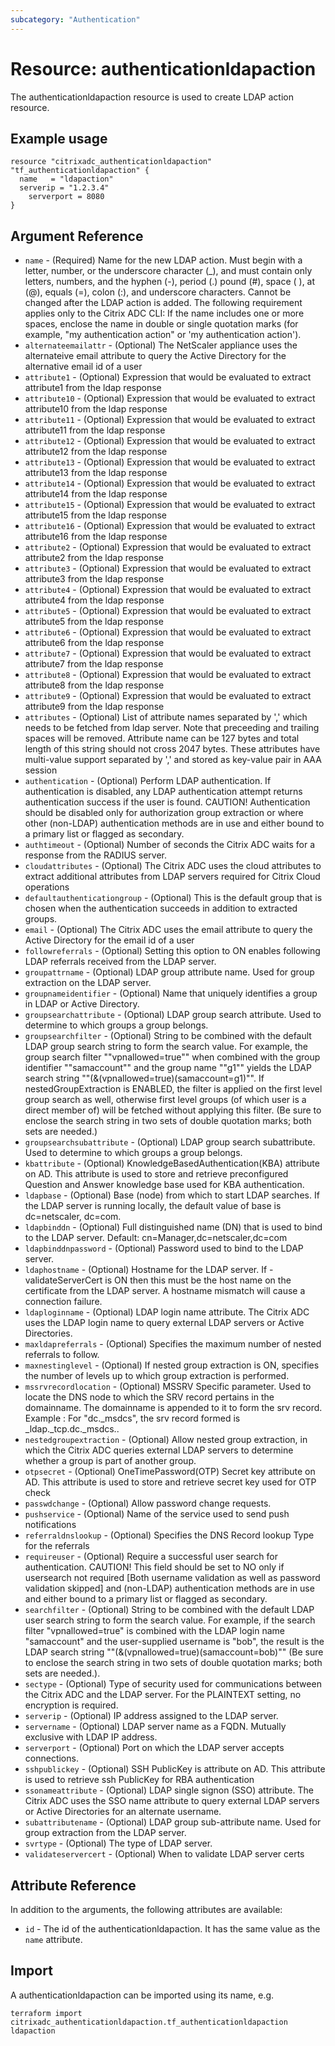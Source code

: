 ```yaml
---
subcategory: "Authentication"
---
```


# Resource: authenticationldapaction

The authenticationldapaction resource is used to create LDAP action resource.


## Example usage

```hcl
resource "citrixadc_authenticationldapaction" "tf_authenticationldapaction" {
  name   = "ldapaction"
  serverip = "1.2.3.4"
	serverport = 8080
}
```


## Argument Reference

* `name` - (Required) Name for the new LDAP action.  Must begin with a letter, number, or the underscore character (_), and must contain only letters, numbers, and the hyphen (-), period (.) pound (#), space ( ), at (@), equals (=), colon (:), and underscore characters. Cannot be changed after the LDAP action is added.  The following requirement applies only to the Citrix ADC CLI: If the name includes one or more spaces, enclose the name in double or single quotation marks (for example, "my authentication action" or 'my authentication action').
* `alternateemailattr` - (Optional) The NetScaler appliance uses the alternateive email attribute to query the Active Directory for the alternative email id of a user
* `attribute1` - (Optional) Expression that would be evaluated to extract attribute1 from the ldap response
* `attribute10` - (Optional) Expression that would be evaluated to extract attribute10 from the ldap response
* `attribute11` - (Optional) Expression that would be evaluated to extract attribute11 from the ldap response
* `attribute12` - (Optional) Expression that would be evaluated to extract attribute12 from the ldap response
* `attribute13` - (Optional) Expression that would be evaluated to extract attribute13 from the ldap response
* `attribute14` - (Optional) Expression that would be evaluated to extract attribute14 from the ldap response
* `attribute15` - (Optional) Expression that would be evaluated to extract attribute15 from the ldap response
* `attribute16` - (Optional) Expression that would be evaluated to extract attribute16 from the ldap response
* `attribute2` - (Optional) Expression that would be evaluated to extract attribute2 from the ldap response
* `attribute3` - (Optional) Expression that would be evaluated to extract attribute3 from the ldap response
* `attribute4` - (Optional) Expression that would be evaluated to extract attribute4 from the ldap response
* `attribute5` - (Optional) Expression that would be evaluated to extract attribute5 from the ldap response
* `attribute6` - (Optional) Expression that would be evaluated to extract attribute6 from the ldap response
* `attribute7` - (Optional) Expression that would be evaluated to extract attribute7 from the ldap response
* `attribute8` - (Optional) Expression that would be evaluated to extract attribute8 from the ldap response
* `attribute9` - (Optional) Expression that would be evaluated to extract attribute9 from the ldap response
* `attributes` - (Optional) List of attribute names separated by ',' which needs to be fetched from ldap server.  Note that preceeding and trailing spaces will be removed.  Attribute name can be 127 bytes and total length of this string should not cross 2047 bytes. These attributes have multi-value support separated by ',' and stored as key-value pair in AAA session
* `authentication` - (Optional) Perform LDAP authentication. If authentication is disabled, any LDAP authentication attempt returns authentication success if the user is found.  CAUTION! Authentication should be disabled only for authorization group extraction or where other (non-LDAP) authentication methods are in use and either bound to a primary list or flagged as secondary.
* `authtimeout` - (Optional) Number of seconds the Citrix ADC waits for a response from the RADIUS server.
* `cloudattributes` - (Optional) The Citrix ADC uses the cloud attributes to extract additional attributes from LDAP servers required for Citrix Cloud operations
* `defaultauthenticationgroup` - (Optional) This is the default group that is chosen when the authentication succeeds in addition to extracted groups.
* `email` - (Optional) The Citrix ADC uses the email attribute to query the Active Directory for the email id of a user
* `followreferrals` - (Optional) Setting this option to ON enables following LDAP referrals received from the LDAP server.
* `groupattrname` - (Optional) LDAP group attribute name. Used for group extraction on the LDAP server.
* `groupnameidentifier` - (Optional) Name that uniquely identifies a group in LDAP or Active Directory.
* `groupsearchattribute` - (Optional) LDAP group search attribute.  Used to determine to which groups a group belongs.
* `groupsearchfilter` - (Optional) String to be combined with the default LDAP group search string to form the search value.  For example, the group search filter ""vpnallowed=true"" when combined with the group identifier ""samaccount"" and the group name ""g1"" yields the LDAP search string ""(&(vpnallowed=true)(samaccount=g1)"". If nestedGroupExtraction is ENABLED, the filter is applied on the first level group search as well, otherwise first level groups (of which user is a direct member of) will be fetched without applying this filter. (Be sure to enclose the search string in two sets of double quotation marks; both sets are needed.)
* `groupsearchsubattribute` - (Optional) LDAP group search subattribute.  Used to determine to which groups a group belongs.
* `kbattribute` - (Optional) KnowledgeBasedAuthentication(KBA) attribute on AD. This attribute is used to store and retrieve preconfigured Question and Answer knowledge base used for KBA authentication.
* `ldapbase` - (Optional) Base (node) from which to start LDAP searches.  If the LDAP server is running locally, the default value of base is dc=netscaler, dc=com.
* `ldapbinddn` - (Optional) Full distinguished name (DN) that is used to bind to the LDAP server.  Default: cn=Manager,dc=netscaler,dc=com
* `ldapbinddnpassword` - (Optional) Password used to bind to the LDAP server.
* `ldaphostname` - (Optional) Hostname for the LDAP server.  If -validateServerCert is ON then this must be the host name on the certificate from the LDAP server. A hostname mismatch will cause a connection failure.
* `ldaploginname` - (Optional) LDAP login name attribute.  The Citrix ADC uses the LDAP login name to query external LDAP servers or Active Directories.
* `maxldapreferrals` - (Optional) Specifies the maximum number of nested referrals to follow.
* `maxnestinglevel` - (Optional) If nested group extraction is ON, specifies the number of levels up to which group extraction is performed.
* `mssrvrecordlocation` - (Optional) MSSRV Specific parameter. Used to locate the DNS node to which the SRV record pertains in the domainname. The domainname is appended to it to form the srv record. Example : For "dc._msdcs", the srv record formed is _ldap._tcp.dc._msdcs.<domainname>.
* `nestedgroupextraction` - (Optional) Allow nested group extraction, in which the Citrix ADC queries external LDAP servers to determine whether a group is part of another group.
* `otpsecret` - (Optional) OneTimePassword(OTP) Secret key attribute on AD. This attribute is used to store and retrieve secret key used for OTP check
* `passwdchange` - (Optional) Allow password change requests.
* `pushservice` - (Optional) Name of the service used to send push notifications
* `referraldnslookup` - (Optional) Specifies the DNS Record lookup Type for the referrals
* `requireuser` - (Optional) Require a successful user search for authentication. CAUTION!  This field should be set to NO only if usersearch not required [Both username validation as well as password validation skipped] and (non-LDAP) authentication methods are in use and either bound to a primary list or flagged as secondary.
* `searchfilter` - (Optional) String to be combined with the default LDAP user search string to form the search value. For example, if the search filter "vpnallowed=true" is combined with the LDAP login name "samaccount" and the user-supplied username is "bob", the result is the LDAP search string ""(&(vpnallowed=true)(samaccount=bob)"" (Be sure to enclose the search string in two sets of double quotation marks; both sets are needed.).
* `sectype` - (Optional) Type of security used for communications between the Citrix ADC and the LDAP server. For the PLAINTEXT setting, no encryption is required.
* `serverip` - (Optional) IP address assigned to the LDAP server.
* `servername` - (Optional) LDAP server name as a FQDN.  Mutually exclusive with LDAP IP address.
* `serverport` - (Optional) Port on which the LDAP server accepts connections.
* `sshpublickey` - (Optional) SSH PublicKey is attribute on AD. This attribute is used to retrieve ssh PublicKey for RBA authentication
* `ssonameattribute` - (Optional) LDAP single signon (SSO) attribute.  The Citrix ADC uses the SSO name attribute to query external LDAP servers or Active Directories for an alternate username.
* `subattributename` - (Optional) LDAP group sub-attribute name.  Used for group extraction from the LDAP server.
* `svrtype` - (Optional) The type of LDAP server.
* `validateservercert` - (Optional) When to validate LDAP server certs


## Attribute Reference

In addition to the arguments, the following attributes are available:

* `id` - The id of the authenticationldapaction. It has the same value as the `name` attribute.


## Import

A authenticationldapaction can be imported using its name, e.g.

```shell
terraform import citrixadc_authenticationldapaction.tf_authenticationldapaction ldapaction
```
